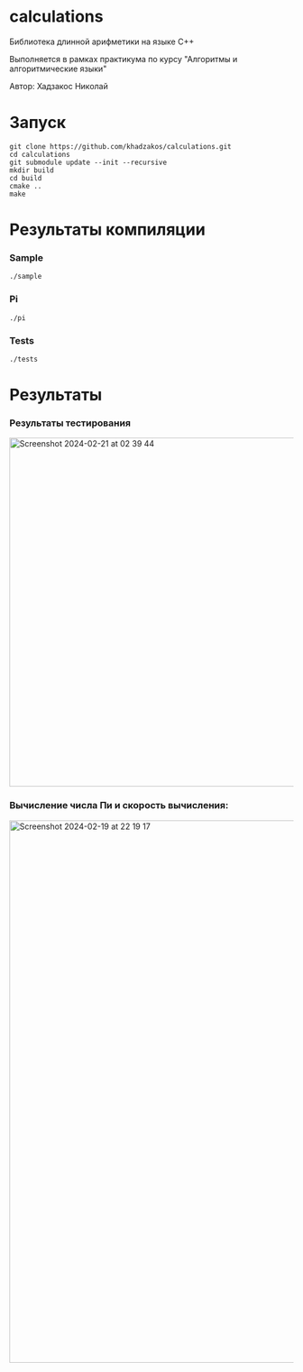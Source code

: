 # calculations
Библиотека длинной арифметики на языке С++

Выполняется в рамках практикума по курсу "Алгоритмы и алгоритмические языки"

Автор: Хадзакос Николай

# Запуск
```
git clone https://github.com/khadzakos/calculations.git
cd calculations
git submodule update --init --recursive
mkdir build
cd build
cmake ..
make
```
# Результаты компиляции

### Sample
```
./sample
```

### Pi
```
./pi
```

### Tests
```
./tests
```

# Результаты
### Результаты тестирования
<img width="619" alt="Screenshot 2024-02-21 at 02 39 44" src="https://github.com/khadzakos/calculations/assets/48355066/75f5c012-fa1d-4fe7-9f61-7feeb03c2f04">

### Вычисление числа Пи и скорость вычисления:
<img width="962" alt="Screenshot 2024-02-19 at 22 19 17" src="https://github.com/khadzakos/calculations/assets/48355066/cbc962ae-0f7f-4f75-befc-2e647ca4c0bf">
